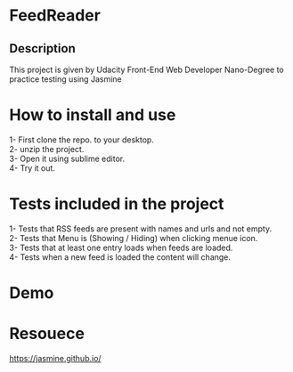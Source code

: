 # FeedReader

## Description
This project is given by Udacity Front-End Web Developer Nano-Degree to practice testing using Jasmine

# How to install and use
1- First clone the repo. to your desktop.</br>
2- unzip the project.</br>
3- Open it using sublime editor.</br>
4- Try it out.

# Tests included in the project
1- Tests that RSS feeds are present with names and urls and not empty.</br>
2- Tests that Menu is (Showing / Hiding) when clicking menue icon.</br>
3- Tests that at least one entry loads when feeds are loaded.</br>
4- Tests when a new feed is loaded the content will change.

# Demo


# Resouece
https://jasmine.github.io/
